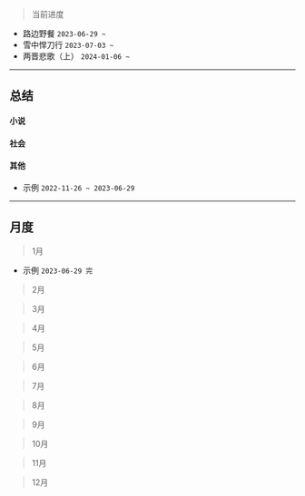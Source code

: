 > 当前进度

- 路边野餐 `2023-06-29 ~`
- 雪中悍刀行 `2023-07-03 ~`
- 两晋悲歌（上） `2024-01-06 ~`
  
---

## 总结

#### 小说

#### 社会

#### 其他

- 示例 `2022-11-26 ~ 2023-06-29`

--- 

## 月度

> 1月

- 示例 `2023-06-29 完`

> 2月

> 3月

> 4月

> 5月

> 6月

> 7月

> 8月

> 9月

> 10月

> 11月

> 12月

